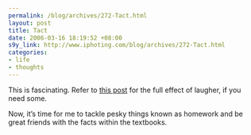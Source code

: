 ```yaml
--- 
permalink: /blog/archives/272-Tact.html
layout: post
title: Tact
date: 2006-03-16 18:19:52 +08:00
s9y_link: http://www.iphoting.com/blog/archives/272-Tact.html
categories: 
- life
- thoughts
---
```

<p class="whiteline"><p>This is fascinating. Refer to <a onclick="_gaq.push(['_trackPageview', '/extlink/freestylerx.blogspot.com/2006/03/im-suprised-they-actually-replied-to.html']);"  href="http://freestylerx.blogspot.com/2006/03/im-suprised-they-actually-replied-to.html">this post</a> for the full effect of laugher, if you need some.</p>
</p><p class="break"><p>Now, it&#8217;s time for me to tackle pesky things known as homework and be great friends with the facts within the textbooks.</p></p>
